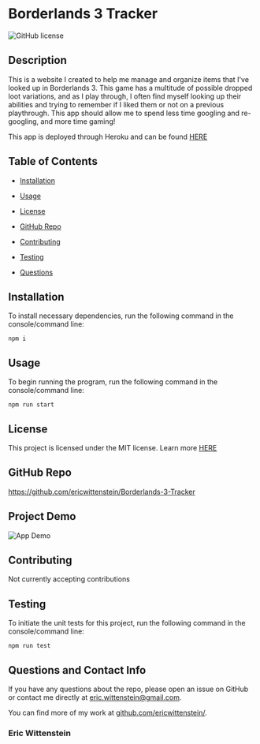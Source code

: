 # Borderlands 3 Tracker
![GitHub license](https://img.shields.io/badge/license-MIT-blue.svg)

## Description

This is a website I created to help me manage and organize items that I've looked up in Borderlands 3. This game has a multitude of possible dropped loot variations, and as I play through, I often find myself looking up their abilities and trying to remember if I liked them or not on a previous playthrough. This app should allow me to spend less time googling and re-googling, and more time gaming!

This app is deployed through Heroku and can be found [HERE](https://bl3tracker.herokuapp.com/)

## Table of Contents 

* [Installation](#installation)

* [Usage](#usage)

* [License](#license)

* [GitHub Repo](#github-repo)

* [Contributing](#contributing)

* [Testing](#testing)

* [Questions](#questions-and-contact-info)

## Installation

To install necessary dependencies, run the following command in the console/command line:

```
npm i
```

## Usage

To begin running the program, run the following command in the console/command line:

```
npm run start
```

## License

This project is licensed under the MIT license. Learn more [HERE](LICENSE)

## GitHub Repo

https://github.com/ericwittenstein/Borderlands-3-Tracker

## Project Demo

![App Demo](client/build/BL3T_Demo.gif)

## Contributing

Not currently accepting contributions

## Testing

To initiate the unit tests for this project, run the following command in the console/command line: 

```
npm run test
```

## Questions and Contact Info

If you have any questions about the repo, please open an issue on GitHub or contact me directly at [eric.wittenstein@gmail.com](mailto:eric.wittenstein@gmail.com).

You can find more of my work at [github.com/ericwittenstein/](https://github.com/ericwittenstein/).

<!-- EHW SIGNET
---------
    |
  -----
    |
---------
 -->

### Eric Wittenstein
